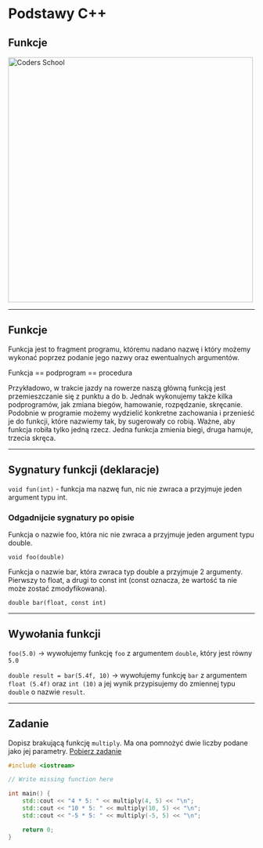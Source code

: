 <!-- .slide: data-background="#111111" -->

# Podstawy C++

## Funkcje

<a href="https://coders.school">
    <img width="500" data-src="../img/coders_school_logo.png" alt="Coders School" class="plain">
</a>

___

## Funkcje

Funkcja jest to fragment programu, któremu nadano nazwę i który możemy wykonać poprzez podanie jego nazwy oraz ewentualnych argumentów. <!-- .element: class="fragment fade-in" -->

Funkcja == podprogram == procedura <!-- .element: class="fragment fade-in" -->

Przykładowo, w trakcie jazdy na rowerze naszą główną funkcją jest przemieszczanie się z punktu a do b. Jednak wykonujemy także kilka podprogramów, jak zmiana biegów, hamowanie, rozpędzanie, skręcanie. Podobnie w programie możemy wydzielić konkretne zachowania i przenieść je do funkcji, które nazwiemy tak, by sugerowały co robią. Ważne, aby funkcja robiła tylko jedną rzecz. Jedna funkcja zmienia biegi, druga hamuje, trzecia skręca. <!-- .element: class="fragment fade-in" -->

___

## Sygnatury funkcji (deklaracje)

`void fun(int)` - funkcja ma nazwę fun, nic nie zwraca a przyjmuje jeden argument typu int.

### Odgadnijcie sygnatury po opisie <!-- .element: class="fragment fade-in" -->

Funkcja o nazwie foo, która nic nie zwraca a przyjmuje jeden argument typu double. <!-- .element: class="fragment fade-in" -->

`void foo(double)`  <!-- .element: class="fragment fade-in" -->

Funkcja o nazwie bar, która zwraca typ double a przyjmuje 2 argumenty. Pierwszy to float, a drugi to const int (const oznacza, że wartość ta nie może zostać zmodyfikowana). <!-- .element: class="fragment fade-in" -->

`double bar(float, const int)` <!-- .element: class="fragment fade-in" -->

___

## Wywołania funkcji

`foo(5.0)` -> wywołujemy funkcję `foo` z argumentem `double`, który jest równy `5.0`
<!-- .element: class="fragment fade-in" -->

`double result = bar(5.4f, 10)` -> wywołujemy funkcję `bar` z argumentem `float (5.4f)` oraz `int (10)` a jej wynik przypisujemy do zmiennej typu `double` o nazwie `result`.
<!-- .element: class="fragment fade-in" -->

___

## Zadanie

Dopisz brakującą funkcję `multiply`. Ma ona pomnożyć dwie liczby podane jako jej parametry. [Pobierz zadanie][zadanie-domowe]

```cpp
#include <iostream>

// Write missing function here

int main() {
    std::cout << "4 * 5: " << multiply(4, 5) << "\n";
    std::cout << "10 * 5: " << multiply(10, 5) << "\n";
    std::cout << "-5 * 5: " << multiply(-5, 5) << "\n";

    return 0;
}
```

[zadanie-domowe]: https://github.com/coders-school/kurs_cpp_podstawowy/blob/master/module1/task1.cpp
